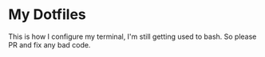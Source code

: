 My Dotfiles
===========
This is how I configure my terminal, I'm still getting used to bash.
So please PR and fix any bad code.
